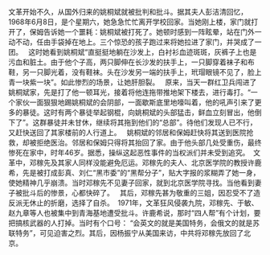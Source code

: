 文革开始不久，从国外归来的姚桐斌就被批判和批斗。据其夫人彭洁清回忆，1968年6月8日，是个星期六，她急急忙忙离开学校回家。当她刚上楼，家门就打开了，保姆告诉她一个噩耗：姚桐斌被打死了。她顿时感到一阵眩晕，站在门外一动不动，任由手袋掉在地上。三个惊恐的孩子跑过来将她拉进了家门，并哭成了一团。  
这时她看到姚桐斌“直挺挺地躺在沙发上，白衬衫血迹斑斑，灰裤子上也是污血和脏土。由于他个子高，两只脚伸在长沙发的扶手上，一只脚穿着袜子和布鞋，另一只脚光着，没有鞋袜。头在沙发另一端的扶手上，玳瑁眼镜不见了，脸上青一块紫一块”。如此惨烈的场景，让她肝胆裂。  
原来，当天一群红卫兵闯进了姚桐斌家，先是打了他一顿耳光，接着将他连拖带推地架下楼去，进行毒打。“一个家伙一面狠狠地踢姚桐斌的会阴部，一面歇斯底里地嚎叫着，他的吼声引来了更多的暴徒。这时有两个暴徒举起钢棍，向姚桐斌的头部猛击，鲜血立刻冒出，他倒下了”。这群暴徒并未甘休，继续将其拖到他们的“总部”。待他们发现人已不行，又赶快送回了其家楼前的人行道上。  
姚桐斌的邻居和保姆赶快将其送到医院抢救，却被拒绝医治。邻居和保姆只得将其抬回了家。由于他头部几处受重伤，最终惨死在家中，时年46岁。据悉，操纵这起恶性事件的当权派们并未受到追究。 
文革中，邓稼先及其家人同样没能避免厄运。邓稼先的夫人、北京医学院的教授许鹿希，先是被打成彭真、刘仁“黑市委”的“黑帮分子”，贴大字报的浆糊弄了她一身，使她精神几乎崩溃。当时邓稼先不见妻子回家，就到北京医学院寻找。当他看到妻子被批斗后的惨景，心都快碎了。  
其后，邓稼先甚为敬重的三姐，因忍受不了造反派无休止的折磨，选择了自杀。  1971年，文革狂风侵袭九院，邓稼先、于敏、赵九章等人也被集中到青海基地遭受批斗。许鹿希说，那时“四人帮”有个计划，要把搞核武器的人打掉。当时有个口号： “会英文的就是美国特务，会俄文的就是苏联特务”，可见迫害之烈。其后，因杨振宁从美国来访，中共将邓稼先放回了北京。